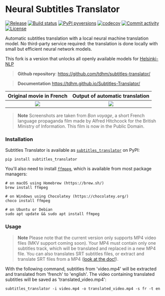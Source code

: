 # Neural Subtitles Translator

[![Release](https://img.shields.io/github/v/release/tdhm/subtitles-translator)](https://img.shields.io/github/v/release/tdhm/subtitles-translator)
[![Build status](https://img.shields.io/github/actions/workflow/status/tdhm/subtitles-translator/main.yml?branch=main)](https://github.com/tdhm/subtitles-translator/actions/workflows/main.yml?query=branch%3Amain)
[![PyPI pyversions](https://img.shields.io/pypi/pyversions/subtitles-translator.svg)](https://pypi.python.org/pypi/subtitles-translator/)
[![codecov](https://codecov.io/gh/tdhm/subtitles-translator/branch/main/graph/badge.svg)](https://codecov.io/gh/tdhm/subtitles-translator)
[![Commit activity](https://img.shields.io/github/commit-activity/m/tdhm/subtitles-translator)](https://img.shields.io/github/commit-activity/m/tdhm/subtitles-translator)
[![License](https://img.shields.io/github/license/tdhm/subtitles-translator)](https://img.shields.io/github/license/tdhm/subtitles-translator)

Automatic subtitles translation with a local neural machine translation model. No third-party service required: the translation is done locally with small but efficient neural network models.

This fork is a version that unlocks all openly available models for [Helsinki-NLP](https://huggingface.co/Helsinki-NLP) 

> **Github repository**: <https://github.com/tdhm/subtitles-translator/>

> **Documentation** <https://tdhm.github.io/Subtitles-Translator/>

Original movie in French            |  Output of automatic translation
:-------------------------:|:-------------------------:
![](./docs/img/bon_voyage_fr.png)  |  ![](./docs/img/bon_voyage_en.png)

> **Note**
> Screenshots are taken from *Bon voyage*, a short French language propaganda film made by Alfred Hitchcock for the British Ministry of Information.
> This film is now in the Public Domain.

### Installation

Subtitles Translator is available as [`subtitles_translator`](https://pypi.org/project/subtitles-translator/) on PyPI:

```shell
pip install subtitles_translator
```

You'll also need to install [`ffmpeg`](https://ffmpeg.org/), which is available from most package managers:

```shell
# on macOS using Homebrew (https://brew.sh/)
brew install ffmpeg

# on Windows using Chocolatey (https://chocolatey.org/)
choco install ffmpeg

# on Ubuntu or Debian
sudo apt update && sudo apt install ffmpeg
```

### Usage

> **Note**
> Please note that the current version only supports MP4 video files (MKV support coming soon).
> Your MP4 must contain only one subtitles track, which will be translated and replaced in a new MP4 file.
> You can also translates SRT subtitles files, or extract and translate SRT files from a MP4 ([look at the doc!](https://tdhm.github.io/Subtitles-Translator/)).

With the following command, subtitles from 'video.mp4' will be extracted and translated from 'french' to 'english'. The video containing translated subtitles will be saved as 'translated_video.mp4':

```shell
subtitles_translator -i video.mp4 -o translated_video.mp4 -s fr -t en
```
